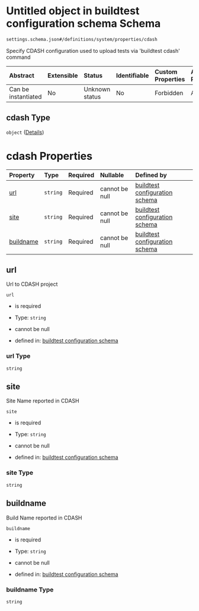 # Untitled object in buildtest configuration schema Schema

```txt
settings.schema.json#/definitions/system/properties/cdash
```

Specify CDASH configuration used to upload tests via 'buildtest cdash' command

| Abstract            | Extensible | Status         | Identifiable | Custom Properties | Additional Properties | Access Restrictions | Defined In                                                                  |
| :------------------ | :--------- | :------------- | :----------- | :---------------- | :-------------------- | :------------------ | :-------------------------------------------------------------------------- |
| Can be instantiated | No         | Unknown status | No           | Forbidden         | Allowed               | none                | [settings.schema.json*](../out/settings.schema.json "open original schema") |

## cdash Type

`object` ([Details](settings-definitions-system-properties-cdash.md))

# cdash Properties

| Property                | Type     | Required | Nullable       | Defined by                                                                                                                                                                              |
| :---------------------- | :------- | :------- | :------------- | :-------------------------------------------------------------------------------------------------------------------------------------------------------------------------------------- |
| [url](#url)             | `string` | Required | cannot be null | [buildtest configuration schema](settings-definitions-system-properties-cdash-properties-url.md "settings.schema.json#/definitions/system/properties/cdash/properties/url")             |
| [site](#site)           | `string` | Required | cannot be null | [buildtest configuration schema](settings-definitions-system-properties-cdash-properties-site.md "settings.schema.json#/definitions/system/properties/cdash/properties/site")           |
| [buildname](#buildname) | `string` | Required | cannot be null | [buildtest configuration schema](settings-definitions-system-properties-cdash-properties-buildname.md "settings.schema.json#/definitions/system/properties/cdash/properties/buildname") |

## url

Url to CDASH project

`url`

*   is required

*   Type: `string`

*   cannot be null

*   defined in: [buildtest configuration schema](settings-definitions-system-properties-cdash-properties-url.md "settings.schema.json#/definitions/system/properties/cdash/properties/url")

### url Type

`string`

## site

Site Name reported in CDASH

`site`

*   is required

*   Type: `string`

*   cannot be null

*   defined in: [buildtest configuration schema](settings-definitions-system-properties-cdash-properties-site.md "settings.schema.json#/definitions/system/properties/cdash/properties/site")

### site Type

`string`

## buildname

Build Name reported in CDASH

`buildname`

*   is required

*   Type: `string`

*   cannot be null

*   defined in: [buildtest configuration schema](settings-definitions-system-properties-cdash-properties-buildname.md "settings.schema.json#/definitions/system/properties/cdash/properties/buildname")

### buildname Type

`string`
